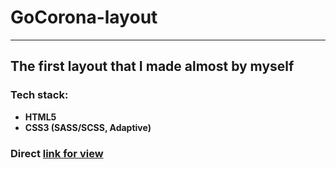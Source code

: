 # GoCorona-layout

---

##  The first layout that I made almost by myself

### Tech stack:
- **HTML5**
- **CSS3 (SASS/SCSS, Adaptive)**

### Direct [link for view](https://guileless-marshmallow-2c5f0f.netlify.app/)
